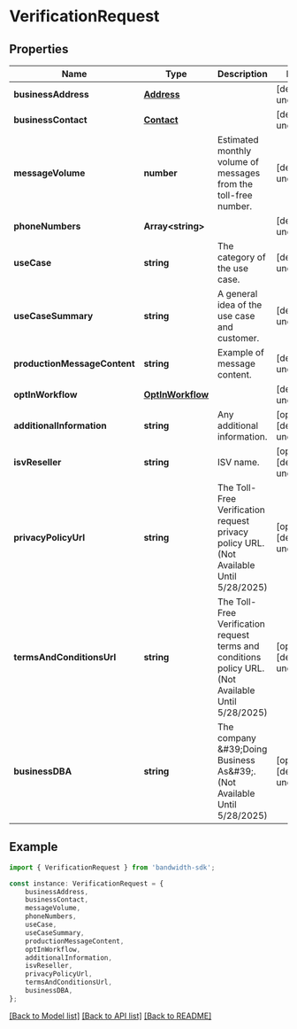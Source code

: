 # VerificationRequest


## Properties

Name | Type | Description | Notes
------------ | ------------- | ------------- | -------------
**businessAddress** | [**Address**](Address.md) |  | [default to undefined]
**businessContact** | [**Contact**](Contact.md) |  | [default to undefined]
**messageVolume** | **number** | Estimated monthly volume of messages from the toll-free number. | [default to undefined]
**phoneNumbers** | **Array&lt;string&gt;** |  | [default to undefined]
**useCase** | **string** | The category of the use case. | [default to undefined]
**useCaseSummary** | **string** | A general idea of the use case and customer. | [default to undefined]
**productionMessageContent** | **string** | Example of message content. | [default to undefined]
**optInWorkflow** | [**OptInWorkflow**](OptInWorkflow.md) |  | [default to undefined]
**additionalInformation** | **string** | Any additional information. | [optional] [default to undefined]
**isvReseller** | **string** | ISV name. | [optional] [default to undefined]
**privacyPolicyUrl** | **string** | The Toll-Free Verification request privacy policy URL. (Not Available Until 5/28/2025) | [optional] [default to undefined]
**termsAndConditionsUrl** | **string** | The Toll-Free Verification request terms and conditions policy URL. (Not Available Until 5/28/2025) | [optional] [default to undefined]
**businessDBA** | **string** | The company \&#39;Doing Business As\&#39;. (Not Available Until 5/28/2025) | [optional] [default to undefined]

## Example

```typescript
import { VerificationRequest } from 'bandwidth-sdk';

const instance: VerificationRequest = {
    businessAddress,
    businessContact,
    messageVolume,
    phoneNumbers,
    useCase,
    useCaseSummary,
    productionMessageContent,
    optInWorkflow,
    additionalInformation,
    isvReseller,
    privacyPolicyUrl,
    termsAndConditionsUrl,
    businessDBA,
};
```

[[Back to Model list]](../README.md#documentation-for-models) [[Back to API list]](../README.md#documentation-for-api-endpoints) [[Back to README]](../README.md)
